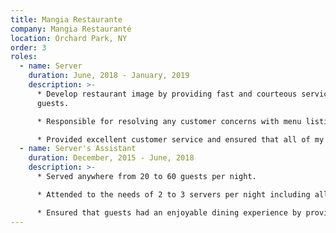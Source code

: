 ```yaml
---
title: Mangia Restaurante
company: Mangia Restauranté
location: Orchard Park, NY
order: 3
roles:
  - name: Server
    duration: June, 2018 - January, 2019
    description: >-
      * Develop restaurant image by providing fast and courteous service to
      guests.

      * Responsible for resolving any customer concerns with menu listings through extensive knowledge of said listing options.

      * Provided excellent customer service and ensured that all of my guests were well taken care of.
  - name: Server's Assistant
    duration: December, 2015 - June, 2018
    description: >-
      * Served anywhere from 20 to 60 guests per night.

      * Attended to the needs of 2 to 3 servers per night including all of their guests.

      * Ensured that guests had an enjoyable dining experience by providing quality customer service.
---
```

